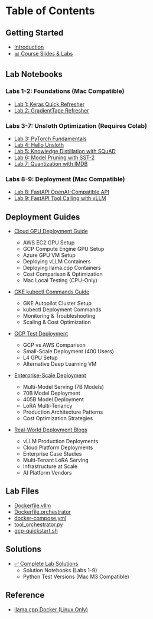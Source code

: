 # Table of Contents

## Getting Started

* [Introduction](README.md)
* [📊 Course Slides & Labs](https://docs.google.com/presentation/d/1-FTmWgVct1Ydkwvyy8ZR-mFl7KGbH-TzZRZvfMk5aRo/edit?slide=id.g39bdb786812_0_79)

## Lab Notebooks

### Labs 1-2: Foundations (Mac Compatible)
* [Lab 1: Keras Quick Refresher](../lab_notebooks/Lab1_Keras_Quick_Refresher.ipynb)
* [Lab 2: GradientTape Refresher](../lab_notebooks/Lab2_GradientTape_Refresher.ipynb)

### Labs 3-7: Unsloth Optimization (Requires Colab)
* [Lab 3: PyTorch Fundamentals](../lab_notebooks/Lab3_PyTorch_Fundamentals.ipynb)
* [Lab 4: Hello Unsloth](../lab_notebooks/Lab4_Hello_Unsloth.ipynb)
* [Lab 5: Knowledge Distillation with SQuAD](../lab_notebooks/Lab5_Distillation_Unsloth_SQuAD.ipynb)
* [Lab 6: Model Pruning with SST-2](../lab_notebooks/Lab6_Pruning_Unsloth_SST2.ipynb)
* [Lab 7: Quantization with IMDB](../lab_notebooks/Lab7_Quantization_Unsloth_IMDB.ipynb)

### Labs 8-9: Deployment (Mac Compatible)
* [Lab 8: FastAPI OpenAI-Compatible API](../lab_notebooks/Lab8_Deployment_OpenAI_Compatible_FastAPI.ipynb)
* [Lab 9: FastAPI Tool Calling with vLLM](../lab_notebooks/Lab9_Deployment_OpenAI_Compatible_FastAPI_With_Tool_Calling.ipynb)

## Deployment Guides

* [Cloud GPU Deployment Guide](CLOUD_GPU_DEPLOYMENT_GUIDE.md)
  * AWS EC2 GPU Setup
  * GCP Compute Engine GPU Setup
  * Azure GPU VM Setup
  * Deploying vLLM Containers
  * Deploying llama.cpp Containers
  * Cost Comparison & Optimization
  * Mac Local Testing (CPU-Only)

* [GKE kubectl Commands Guide](GKE_KUBECTL_COMMANDS.md)
  * GKE Autopilot Cluster Setup
  * kubectl Deployment Commands
  * Monitoring & Troubleshooting
  * Scaling & Cost Optimization

* [GCP Test Deployment](GCP_TEST_DEPLOYMENT.md)
  * GCP vs AWS Comparison
  * Small-Scale Deployment (400 Users)
  * L4 GPU Setup
  * Alternative Deep Learning VM

* [Enterprise-Scale Deployment](ENTERPRISE_SCALE_DEPLOYMENT.md)
  * Multi-Model Serving (7B Models)
  * 70B Model Deployment
  * 405B Model Deployment
  * LoRA Multi-Tenancy
  * Production Architecture Patterns
  * Cost Optimization Strategies

* [Real-World Deployment Blogs](REAL_WORLD_DEPLOYMENT_BLOGS.md)
  * vLLM Production Deployments
  * Cloud Platform Deployments
  * Enterprise Case Studies
  * Multi-Tenant LoRA Serving
  * Infrastructure at Scale
  * AI Platform Vendors

## Lab Files

* [Dockerfile.vllm](Dockerfile.vllm)
* [Dockerfile.orchestrator](Dockerfile.orchestrator)
* [docker-compose.yml](docker-compose.yml)
* [tool_orchestrator.py](tool_orchestrator.py)
* [gcp-quickstart.sh](gcp-quickstart.sh)

## Solutions

* [✅ Complete Lab Solutions](SOLUTIONS.md)
  * Solution Notebooks (Labs 1-9)
  * Python Test Versions (Mac M3 Compatible)

## Reference

* [llama.cpp Docker (Linux Only)](LLAMA_CPP_DOCKER_GUIDE_LINUX_ONLY.md)
